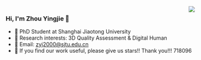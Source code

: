 <img align="right" src="https://github-readme-stats.vercel.app/api?username=zyj-2000&show_icons=true&icon_color=CE1D2D&text_color=ADFF2F&bg_color=ffffff&hide_title=true" />

### Hi, I'm Zhou Yingjie 👋

- 🔭 PhD Student at Shanghai Jiaotong University
- 🌱 Research interests: 3D Quality Assessment & Digital Human
- 💬 Email: zyj2000@sjtu.edu.cn
- 👯 If you find our work useful, please give us stars!! Thank you!!!
718096
<!--
**zyj-2000/zyj-2000** is a ✨ _special_ ✨ repository because its `README.md` (this file) appears on your GitHub profile.
CE1D2D
Here are some ideas to get you started:


- 😄 Pronouns: ...
- ⚡ Fun fact: ...
-->
